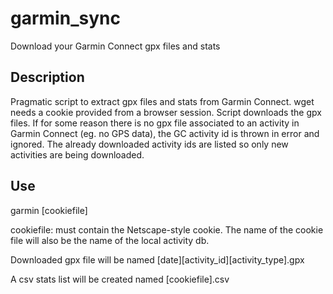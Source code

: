 garmin_sync
===========

Download your Garmin Connect gpx files and stats

Description
-----------

Pragmatic script to extract gpx files and stats from Garmin Connect. wget needs a cookie provided from a browser session. Script downloads the gpx files. If for some reason there is no gpx file associated to an activity in Garmin Connect (eg. no GPS data), the GC activity id is thrown in error and ignored. The already downloaded activity ids are listed so only new activities are being downloaded.


Use
---

garmin [cookiefile]

cookiefile: must contain the Netscape-style cookie. The name of the cookie file will also be the name of the local activity db.  

Downloaded gpx file will be named [date][activity_id][activity_type].gpx 

A csv stats list will be created named [cookiefile].csv

